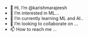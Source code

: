 - 👋 Hi, I’m @karishmarajeesh
- 👀 I’m interested in ML...
- 🌱 I’m currently learning ML and AI..
- 💞️ I’m looking to collaborate on ...
- 📫 How to reach me ...

<!---
karishmarajeesh/karishmarajeesh is a ✨ special ✨ repository because its `README.md` (this file) appears on your GitHub profile.
You can click the Preview link to take a look at your changes.
--->
